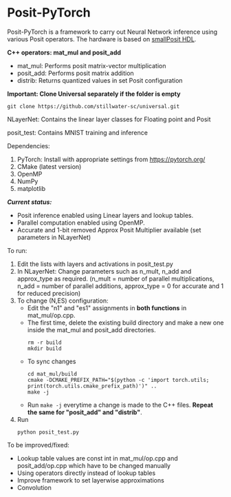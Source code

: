 # Posit-PyTorch
Posit-PyTorch is a framework to carry out Neural Network inference using various Posit operators. The hardware is based on [smallPosit HDL](https://github.com/starbrilliance/SmallPositHDL).

**C++ operators: mat_mul and posit_add**
 - mat_mul: Performs posit matrix-vector multiplication
 - posit_add: Performs posit matrix addition
 - distrib: Returns quantized values in set Posit configuration 

**Important: Clone Universal separately if the folder is empty**
```
git clone https://github.com/stillwater-sc/universal.git
```
NLayerNet: Contains the linear layer classes for Floating point and Posit

posit_test: Contains MNIST training and inference

Dependencies:
1. PyTorch: Install with appropriate settings from https://pytorch.org/
2. CMake (latest version)
3. OpenMP
4. NumPy
5. matplotlib


***Current status:*** 
- Posit inference enabled using Linear layers and lookup tables. 
- Parallel computation enabled using OpenMP. 
- Accurate and 1-bit removed Approx Posit Multiplier available (set parameters in NLayerNet)

To run:
 1. Edit the lists with layers and activations in posit_test.py
 2. In NLayerNet: Change parameters such as n_mult, n_add and approx_type as required. (n_mult = number of parallel multiplications, n_add = number of parallel additions, approx_type = 0 for accurate and 1 for reduced precision)
 4. To change (N,ES) configuration:
    - Edit the "n1" and "es1" assignments in **both functions** in mat_mul/op.cpp. 
    - The first time, delete the existing build directory and make a new one inside the mat_mul and posit_add directories.
      ```
      rm -r build
      mkdir build
      ```
    - To sync changes
      ```
      cd mat_mul/build
      cmake -DCMAKE_PREFIX_PATH="$(python -c 'import torch.utils; print(torch.utils.cmake_prefix_path)')" ..
      make -j
      ```
    - Run ``` make -j ``` everytime a change is made to the C++ files. **Repeat the same for "posit_add" and "distrib"**.
  3. Run
     ```
     python posit_test.py
     ```

To be improved/fixed:
 - Lookup table values are const int in mat_mul/op.cpp and posit_add/op.cpp which have to be changed manually
 - Using operators directly instead of lookup tables
 - Improve framework to set layerwise approximations
 - Convolution 

